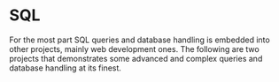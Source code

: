 # SQL

 For the most part SQL queries and database handling is embedded into other projects, mainly web development ones. The following are two projects that demonstrates some advanced and complex queries and database handling at its finest.